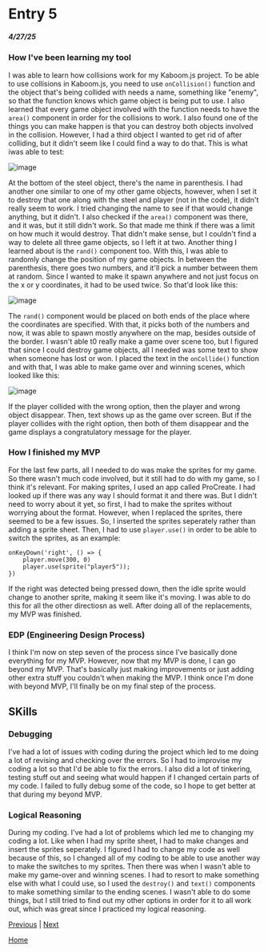 # Entry 5
##### 4/27/25

### How I've been learning my tool

I was able to learn how collisions work for my Kaboom.js project. To be able to use collisions in Kaboom.js, you need to use `onCollision()` function and the object that's being collided with needs a name, something like "enemy", so that the function knows which game object is being put to use. I also learned that every game object involved with the function needs to have the `area()` component in order for the collisions to work. I also found one of the things you can make happen is that you can destroy both objects involved in the collision. However, I had a third object I wanted to get rid of after colliding, but it didn't seem like I could find a way to do that. This is what iwas able to test: 

![image](https://github.com/user-attachments/assets/8596614d-e5f4-4835-a2f4-969889be5ba6)

At the bottom of the steel object, there's the name in parenthesis. I had another one similar to one of my other game objects, however, when I set it to destroy that one along with the steel and player (not in the code), it didn't really seem to work. I tried changing the name to see if that would change anything, but it didn't. I also checked if the `area()` component was there, and it was, but it still didn't work. So that made me think if there was a limit on how much it would destroy. That didn't make sense, but I couldn't find a way to delete all three game objects, so I left it at two. Another thing I learned about is the `rand()` component too. With this, I was able to randomly change the position of my game objects. In between the parenthesis, there goes two numbers, and it'll pick a number between them at random. Since I wanted to make it spawn anywhere and not just focus on the x or y coordinates, it had to be used twice. So that'd look like this:

![image](https://github.com/user-attachments/assets/32a48ccc-e5e7-4d3a-8ac2-4d8f1bb0b7e0)

The `rand()` component would be placed on both ends of the place where the coordinates are specified. With that, it picks both of the numbers and now, it was able to spawn mostly anywhere on the map, besides outside of the border. I wasn't able t0 really make a game over scene too, but I figured that since I could destroy game objects, all I needed was some text to show when someone has lost or won. I placed the text in the `onCollide()` function and with that, I was able to make game over and winning scenes, which looked like this: 

![image](https://github.com/user-attachments/assets/10032de8-9773-4d0d-b349-56a1fcb4673d)

If the player collided with the wrong option, then the player and wrong object disappear. Then, text shows up as the game over screen. But if the player collides with the right option, then both of them disappear and the game displays a congratulatory message for the player. 

### How I finished my MVP

For the last few parts, all I needed to do was make the sprites for my game. So there wasn't much code involved, but it still had to do with my game, so I think it's relevant. For making sprites, I used an app called ProCreate. I had looked up if there was any way I should format it and there was. But I didn't need to worry about it yet, so first, I had to make the sprites without worrying about the format. However, when I replaced the sprites, there seemed to be a few issues. So, I inserted the sprites seperately rather than adding a sprite sheet. Then, I had to use `player.use()` in order to be able to switch the sprites, as an example:

```
onKeyDown('right', () => {
    player.move(300, 0)
    player.use(sprite("player5"));
})
```

If the right was detected being pressed down, then the idle sprite would change to another sprite, making it seem like it's moving. I was able to do this for all the other directiosn as well. After doing all of the replacements, my MVP was finished.

### EDP (Engineering Design Process)

I think I'm now on step seven of the process since I've basically done everything for my MVP. However, now that my MVP is done, I can go beyond my MVP. That's basically just making improvements or just adding other extra stuff you couldn't when making the MVP. I think once I'm done with beyond MVP, I'll finally be on my final step of the process.

## SKills

### Debugging

I've had a lot of issues with coding during the project which led to me doing a lot of revising and checking over the errors. So I had to improvise my coding a lot so that I'd be able to fix the errors. I also did a lot of tinkering, testing stuff out and seeing what would happen if I changed certain parts of my code. I failed to fully debug some of the code, so I hope to get better at that during my beyond MVP.

### Logical Reasoning

During my coding. I've had a lot of problems which led me to changing my coding a lot. Like when I had my sprite sheet, I had to make changes and insert the sprites seperately. I figured I had to change my code as well because of this, so I changed all of my coding to be able to use another way to make the switches to my sprites. Then there was when I wasn't able to make my game-over and winning scenes. I had to resort to make something else with what I could use, so I used the `destroy()` and `text()` components to make something similar to the ending scenes. I wasn't able to do some things, but I still tried to find out my other options in order for it to all work out, which was great since I practiced my logical reasoning.



[Previous](entry04.md) | [Next](entry06.md)

[Home](../README.md)
